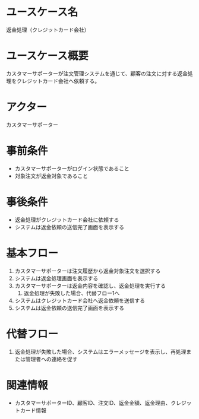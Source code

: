 # ユースケース名
返金処理（クレジットカード会社）

# ユースケース概要
カスタマーサポーターが注文管理システムを通じて、顧客の注文に対する返金処理をクレジットカード会社へ依頼する。

# アクター
カスタマーサポーター

# 事前条件
- カスタマーサポーターがログイン状態であること
- 対象注文が返金対象であること

# 事後条件
- 返金処理がクレジットカード会社に依頼する
- システムは返金依頼の送信完了画面を表示する

# 基本フロー
1. カスタマーサポーターは注文履歴から返金対象注文を選択する
2. システムは返金処理画面を表示する
3. カスタマーサポーターは返金内容を確認し、返金処理を実行する
    1. 返金処理が失敗した場合、代替フロー1へ
4. システムはクレジットカード会社へ返金依頼を送信する
5. システムは返金依頼の送信完了画面を表示する

# 代替フロー
1. 返金処理が失敗した場合、システムはエラーメッセージを表示し、再処理または管理者への連絡を促す

# 関連情報
- カスタマーサポーターID、顧客ID、注文ID、返金金額、返金理由、クレジットカード情報
